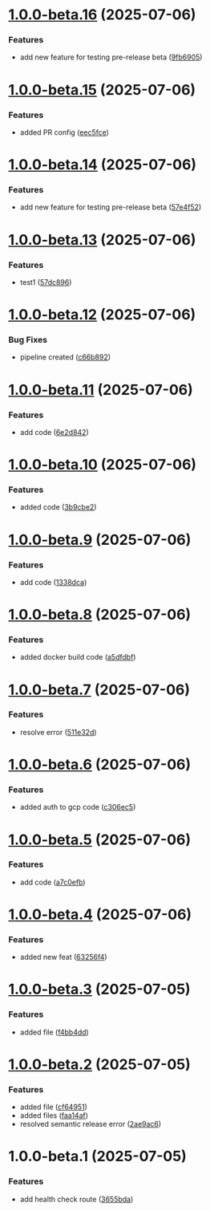 # [1.0.0-beta.16](https://github.com/Aadinath16/deploy-to-gke/compare/v1.0.0-beta.15...v1.0.0-beta.16) (2025-07-06)


### Features

* add new feature for testing pre-release beta ([9fb6905](https://github.com/Aadinath16/deploy-to-gke/commit/9fb690585065a0a869d5bc02969c2c88612f0366))

# [1.0.0-beta.15](https://github.com/Aadinath16/deploy-to-gke/compare/v1.0.0-beta.14...v1.0.0-beta.15) (2025-07-06)


### Features

* added PR config ([eec5fce](https://github.com/Aadinath16/deploy-to-gke/commit/eec5fce5b0eab270125245fbcec916153afe8d3a))

# [1.0.0-beta.14](https://github.com/Aadinath16/deploy-to-gke/compare/v1.0.0-beta.13...v1.0.0-beta.14) (2025-07-06)


### Features

* add new feature for testing pre-release beta ([57e4f52](https://github.com/Aadinath16/deploy-to-gke/commit/57e4f527a647c9594205cef27c829fe1f67caa1a))

# [1.0.0-beta.13](https://github.com/Aadinath16/deploy-to-gke/compare/v1.0.0-beta.12...v1.0.0-beta.13) (2025-07-06)


### Features

* test1 ([57dc896](https://github.com/Aadinath16/deploy-to-gke/commit/57dc8966a2075c30deb103d31db95dc43ed183ac))

# [1.0.0-beta.12](https://github.com/Aadinath16/deploy-to-gke/compare/v1.0.0-beta.11...v1.0.0-beta.12) (2025-07-06)


### Bug Fixes

* pipeline created ([c66b892](https://github.com/Aadinath16/deploy-to-gke/commit/c66b8927f013ff02f6d49031b35a2c5245504f32))

# [1.0.0-beta.11](https://github.com/Aadinath16/deploy-to-gke/compare/v1.0.0-beta.10...v1.0.0-beta.11) (2025-07-06)


### Features

* add code ([6e2d842](https://github.com/Aadinath16/deploy-to-gke/commit/6e2d84209a65f14b362ecabef768f682403cbe15))

# [1.0.0-beta.10](https://github.com/Aadinath16/deploy-to-gke/compare/v1.0.0-beta.9...v1.0.0-beta.10) (2025-07-06)


### Features

* added code ([3b9cbe2](https://github.com/Aadinath16/deploy-to-gke/commit/3b9cbe23e81e7a7a545cf6fff55890e9caa8fdc7))

# [1.0.0-beta.9](https://github.com/Aadinath16/deploy-to-gke/compare/v1.0.0-beta.8...v1.0.0-beta.9) (2025-07-06)


### Features

* add code ([1338dca](https://github.com/Aadinath16/deploy-to-gke/commit/1338dcabbec6c63a01a51f83aacc2d92eb482528))

# [1.0.0-beta.8](https://github.com/Aadinath16/deploy-to-gke/compare/v1.0.0-beta.7...v1.0.0-beta.8) (2025-07-06)


### Features

* added docker build code ([a5dfdbf](https://github.com/Aadinath16/deploy-to-gke/commit/a5dfdbfc46912a22167e41d8a7728c55378850fb))

# [1.0.0-beta.7](https://github.com/Aadinath16/deploy-to-gke/compare/v1.0.0-beta.6...v1.0.0-beta.7) (2025-07-06)


### Features

* resolve error ([511e32d](https://github.com/Aadinath16/deploy-to-gke/commit/511e32d84f2865220261335507e809414aa8501f))

# [1.0.0-beta.6](https://github.com/Aadinath16/deploy-to-gke/compare/v1.0.0-beta.5...v1.0.0-beta.6) (2025-07-06)


### Features

* added auth to gcp code ([c306ec5](https://github.com/Aadinath16/deploy-to-gke/commit/c306ec59adf98f3a34b3fe2a930df970f71e9c40))

# [1.0.0-beta.5](https://github.com/Aadinath16/deploy-to-gke/compare/v1.0.0-beta.4...v1.0.0-beta.5) (2025-07-06)


### Features

* add code ([a7c0efb](https://github.com/Aadinath16/deploy-to-gke/commit/a7c0efb1786f26f6bcf28544b8955673af0d9008))

# [1.0.0-beta.4](https://github.com/Aadinath16/deploy-to-gke/compare/v1.0.0-beta.3...v1.0.0-beta.4) (2025-07-06)


### Features

* added new feat ([63256f4](https://github.com/Aadinath16/deploy-to-gke/commit/63256f4f938a95ca5349099d8a247b2868708445))

# [1.0.0-beta.3](https://github.com/Aadinath16/deploy-to-gke/compare/v1.0.0-beta.2...v1.0.0-beta.3) (2025-07-05)


### Features

* added file ([f4bb4dd](https://github.com/Aadinath16/deploy-to-gke/commit/f4bb4dd10097f6846350c7bb0a0df6137039c1bb))

# [1.0.0-beta.2](https://github.com/Aadinath16/deploy-to-gke/compare/v1.0.0-beta.1...v1.0.0-beta.2) (2025-07-05)


### Features

* added file ([cf64951](https://github.com/Aadinath16/deploy-to-gke/commit/cf64951670935d57aafdce5b14325c0dd4108364))
* added files ([faa14af](https://github.com/Aadinath16/deploy-to-gke/commit/faa14af9487b6e4c12dc4a20b55d451a13b4f452))
* resolved semantic release error ([2ae9ac6](https://github.com/Aadinath16/deploy-to-gke/commit/2ae9ac6ad2b44d78ed92b722a3d8e5ea92d622f2))

# 1.0.0-beta.1 (2025-07-05)


### Features

* add health check route ([3655bda](https://github.com/Aadinath16/deploy-to-gke/commit/3655bdaa39604a5c1c2b4d7ca9a947f021cfbff4))
